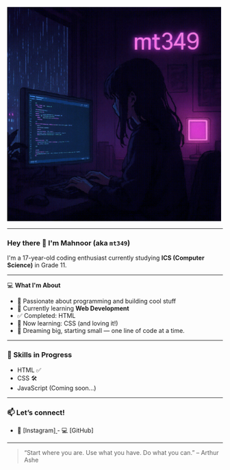 <img src="https://raw.githubusercontent.com/mt349/mt349/main/mt349.png" width="500"/>

---

### Hey there 👋 I'm **Mahnoor** (aka `mt349`)  
I'm a 17-year-old coding enthusiast currently studying **ICS (Computer Science)** in Grade 11.

---

💻 **What I'm About**
- 💖 Passionate about programming and building cool stuff
- 🌱 Currently learning **Web Development**
- ✅ Completed: HTML
- 🚧 Now learning: CSS (and loving it!)
- 🧠 Dreaming big, starting small — one line of code at a time.

---

### 🔧 Skills in Progress
- HTML ✅
- CSS 🛠️
- JavaScript (Coming soon...)

---

### 📫 Let’s connect!
- 📸 [Instagram][
](https://www.instagram.com/direct/inbox/?next=%2F&hl=en&__coig_login=1)-
 💻 [GitHub][
](https://github.com/)
---

> “Start where you are. Use what you have. Do what you can.” – Arthur Ashe


<!--
**mt349/mt349** is a ✨ _special_ ✨ repository because its `README.md` (this file) appears on your GitHub profile.

Here are some ideas to get you started:

- 🔭 I’m currently working on ...
- 🌱 I’m currently learning ...
- 👯 I’m looking to collaborate on ...
- 🤔 I’m looking for help with ...
- 💬 Ask me about ...
- 📫 How to reach me: ...
- 😄 Pronouns: ...
- ⚡ Fun fact: ...
-->
